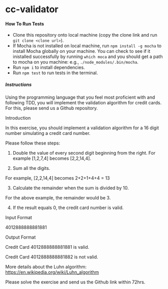 # cc-validator

#### How To Run Tests
- Clone this repository onto local machine (copy the clone link and run ``` git clone <clone url>```).
- If Mocha is not installed on local machine, run ```npm install -g mocha``` to install Mocha globally on your machine. You can check to see if it inistalled successfully by running ```which moca``` and you should get a path to mocha on you machine: e.g., ```./node_modules/.bin/mocha```.
- Run ```npm i``` to install dependencies.
- Run ```npm test``` to run tests in the terminal.


##### Instructions

Using the programming language that you feel most proficient with and following TDD, you will implement the validation algorithm for credit cards. For this, please send us a Github repository.


Introduction

In this exercise, you should implement a validation algorithm for a 16 digit number simulating a credit card number.


Please follow these steps:

1. Double the value of every second digit beginning from the right. For example [1,2,7,4] becomes [2,2,14,4].

2. Sum all the digits.

For example, [2,2,14,4] becomes 2+2+1+4+4 = 13

3. Calculate the remainder when the sum is divided by 10.

For the above example, the remainder would be 3.

4. If the result equals 0, the credit card number is valid.


Input Format

4012888888881881


Output Format

Credit Card 4012888888881881 is valid.

Credit Card 4012888888881882 is not valid.

More details about the Luhn algorithm: https://en.wikipedia.org/wiki/Luhn_algorithm


Please solve the exercise and send us the Github link within 72hrs.​